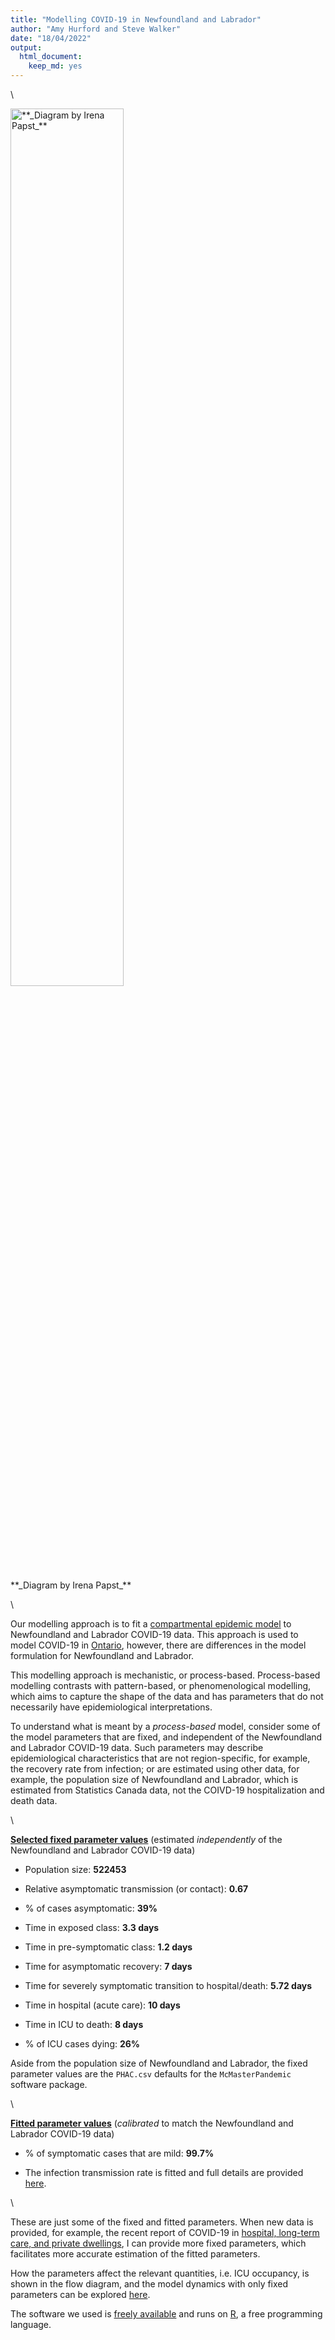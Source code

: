 ```yaml
---
title: "Modelling COVID-19 in Newfoundland and Labrador"
author: "Amy Hurford and Steve Walker"
date: "18/04/2022"
output: 
  html_document: 
    keep_md: yes
---
```




\

<div class="figure">
<img src="/Users/ahurford/Desktop/Work/Research/Research_Projects/2022/nfld-macpan/variant_model/variant_model_files/flowchart1.png" alt="**_Diagram by Irena Papst_**" width="60%" />
<p class="caption">**_Diagram by Irena Papst_**</p>
</div>

\

Our modelling approach is to fit a [compartmental epidemic model](https://mcmasterpandemic.shinyapps.io/mcmasterpandemicshiny/) to Newfoundland and Labrador COVID-19 data. This approach is used to model COVID-19 in [Ontario](https://mac-theobio.github.io/forecasts/outputs/McMasterOntarioForecastsBlog2022-01-26), however, there are differences in the model formulation for Newfoundland and Labrador.

This modelling approach is mechanistic, or process-based. Process-based modelling contrasts with pattern-based, or phenomenological modelling, which aims to capture the shape of the data and has parameters that do not necessarily have epidemiological interpretations.

To understand what is meant by a _process-based_ model, consider some of the model parameters that are fixed, and independent of the Newfoundland and Labrador COVID-19 data. Such parameters may describe epidemiological characteristics that are not region-specific, for example, the recovery rate from infection; or are estimated using other data, for example, the population size of Newfoundland and Labrador, which is estimated from Statistics Canada data, not the COIVD-19 hospitalization and death data.



\

**<u>Selected fixed parameter values</u>** (estimated _independently_ of the Newfoundland and Labrador COVID-19 data)

- Population size: **522453**

- Relative asymptomatic transmission (or contact): **0.67**

- % of cases asymptomatic: **39%**

- Time in exposed class: **3.3 days**

- Time in pre-symptomatic class: **1.2 days**

- Time for asymptomatic recovery: **7 days**

- Time for severely symptomatic transition to hospital/death: **5.72 days**

- Time in hospital (acute care): **10 days**

- Time in ICU to death: **8 days**

- % of ICU cases dying: **26%**


Aside from the population size of Newfoundland and Labrador, the fixed parameter values are the `PHAC.csv` defaults for the `McMasterPandemic` software package.

\

**<u>Fitted parameter values</u>** (_calibrated_ to match the Newfoundland and Labrador COVID-19 data)

- % of symptomatic cases that are mild: **99.7%**

<!-- - % of hospitalized cases to acute care: **4.1%** -->

<!-- - % population dying without hospitalization: **0** -->

- The infection transmission rate is fitted and full details are provided [here](https://rpubs.com/ahurford/891932).

\

These are just some of the fixed and fitted parameters. When new data is provided, for example, the recent report of COVID-19 in [hospital, long-term care, and private dwellings](https://www.cbc.ca/news/canada/newfoundland-labrador/covid-nl-april-22-2022-1.6427397), I can provide more fixed parameters, which facilitates more accurate estimation of the fitted parameters.

How the parameters affect the relevant quantities, i.e. ICU occupancy, is shown in the flow diagram, and the model dynamics with only fixed parameters can be explored [here](https://mcmasterpandemic.shinyapps.io/mcmasterpandemicshiny/).

The software we used is [freely available](https://github.com/mac-theobio/McMasterPandemic) and runs on [R](https://www.r-project.org/), a free programming language.

















